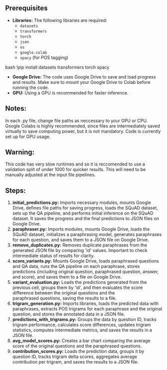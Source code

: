 ## Prerequisites

- **Libraries:** The following libraries are required:
    - `datasets`
    - `transformers`
    - `torch`
    - `json`
    - `os`
    - `google.colab`
    - `spacy` (for POS tagging)


bash !pip install datasets transformers torch spacy

- **Google Drive:** The code uses Google Drive to save and load progress and results.
  Make sure to mount your Google Drive to Colab before running the code.
- **GPU:** Using a GPU is recommended for faster inference. 

## Notes: 
In each .py file, change file paths as neccessary to your GPU or CPU. Google Colabs is highly recommended, since
files are intermediately saved virtually to save computing power, but it is not mandatory. Code is currently set up for GPU usage. 

## Warning: 
This code has very slow runtimes and so it is reccomended to use a validation split of under 1000 for quicker results.
This will need to be manually adjusted at the input file pipelines. 



## Steps:

1. **initial_predictions.py:** Imports necessary modules, mounts Google Drive, defines file paths for saving progress,
   loads the SQuAD dataset, sets up the QA pipeline, and performs initial inference on the SQuAD dataset.
   It saves the progress and the final predictions to JSON files on Google Drive. 
2. **paraphraser.py:** Imports modules, mounts Google Drive, loads the SQuAD dataset, initializes a paraphrasing model,
   generates paraphrases for each question, and saves them to a JSON file on Google Drive.
3. **remove_duplicates.py:** Removes duplicate paraphrases from the generated JSON file by comparing 'id' values.
   Important to check intermediate status of results for clarity. 
4. **score_variants.py:** Mounts Google Drive, loads paraphrased questions and QA data, runs the QA pipeline on each paraphrase,
   stores predictions (including original question, paraphrased question, answer, and score), and saves them to a file on Google Drive.
5. **variant_evaluation.py:** Loads the predictions generated from the previous cell, groups them by 'id', and then evaluates the score difference between the original questions and the         
paraphrased questions, saving the results to a file.
6. **trigram_generation.py:** Imports libraries, loads the predicted data with paraphrases, extracts POS trigrams for each paraphrase and the
   original question, and stores the annotated data in a JSON file.
8. **predictions_with_trigrams.py:** Groups the data by question ID, tracks trigram performance, calculates score differences,
   updates trigram statistics, computes intermediate metrics, and saves the results in a JSON file.
9. **avg_model_scores.py:** Creates a bar chart comparing the average score of the original questions and the paraphrased questions.
10. **contribution_scores.py:** Loads the prediction data, groups it by question ID, tracks trigram delta scores, aggregates average
    contribution per trigram, and saves the results to a JSON file. 

